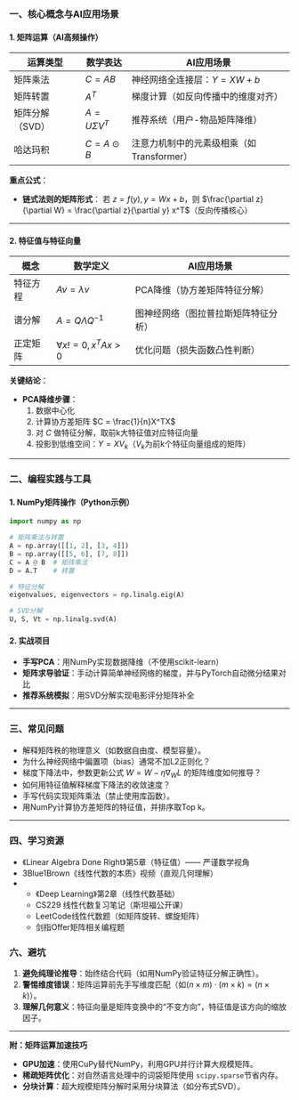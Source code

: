 ### **一、核心概念与AI应用场景**

#### **1. 矩阵运算（AI高频操作）**

| **运算类型** | **数学表达**   | **AI应用场景**                      |
| ------------------ | -------------------- | ----------------------------------------- |
| 矩阵乘法           | $C = AB$           | 神经网络全连接层：$Y = XW + b$          |
| 矩阵转置           | $A^T$              | 梯度计算（如反向传播中的维度对齐）        |
| 矩阵分解（SVD）    | $A = U \Sigma V^T$ | 推荐系统（用户-物品矩阵降维）             |
| 哈达玛积           | $C = A \odot B$    | 注意力机制中的元素级相乘（如Transformer） |

**重点公式**：

- **链式法则的矩阵形式**：
  若 $z = f(y), y = Wx + b$，则 $\frac{\partial z}{\partial W} = \frac{\partial z}{\partial y} x^T$（反向传播核心）

---

#### **2. 特征值与特征向量**

| **概念** | **数学定义**              | **AI应用场景**                 |
| -------------- | ------------------------------- | ------------------------------------ |
| 特征方程       | $Av = \lambda v$              | PCA降维（协方差矩阵特征分解）        |
| 谱分解         | $A = Q \Lambda Q^{-1}$        | 图神经网络（图拉普拉斯矩阵特征分析） |
| 正定矩阵       | $\forall x   != 0, x^TAx > 0$ | 优化问题（损失函数凸性判断）         |

**关键结论**：

- **PCA降维步骤**：
  1. 数据中心化
  2. 计算协方差矩阵 $C = \frac{1}{n}X^TX$
  3. 对 $C$ 做特征分解，取前k大特征值对应特征向量
  4. 投影到低维空间：$Y = XV_k$（$V_k$为前k个特征向量组成的矩阵）

---

### **二、编程实践与工具**

#### **1. NumPy矩阵操作（Python示例）**

```python
import numpy as np

# 矩阵乘法与转置
A = np.array([[1, 2], [3, 4]])
B = np.array([[5, 6], [7, 8]])
C = A @ B  # 矩阵乘法
D = A.T    # 转置

# 特征分解
eigenvalues, eigenvectors = np.linalg.eig(A)

# SVD分解
U, S, Vt = np.linalg.svd(A)
```

#### **2. 实战项目**

- **手写PCA**：用NumPy实现数据降维（不使用scikit-learn）
- **矩阵求导验证**：手动计算简单神经网络的梯度，并与PyTorch自动微分结果对比
- **推荐系统模拟**：用SVD分解实现电影评分矩阵补全

---

### **三、常见问题**

- 解释矩阵秩的物理意义（如数据自由度、模型容量）。
- 为什么神经网络中偏置项（bias）通常不加L2正则化？
- 梯度下降法中，参数更新公式 $W = W - \eta \nabla_W L$ 的矩阵维度如何推导？
- 如何用特征值解释梯度下降法的收敛速度？
- 手写代码实现矩阵乘法（禁止使用库函数）。
- 用NumPy计算协方差矩阵的特征值，并排序取Top k。

---

### **四、学习资源**

- 《Linear Algebra Done Right》第5章（特征值）—— 严谨数学视角
- 3Blue1Brown《线性代数的本质》视频（直观几何理解）
- - 《Deep Learning》第2章（线性代数基础）
  - CS229 线性代数复习笔记（斯坦福公开课）
  - LeetCode线性代数题（如矩阵旋转、螺旋矩阵）
  - 剑指Offer矩阵相关编程题

### **六、避坑**

1. **避免纯理论推导**：始终结合代码（如用NumPy验证特征分解正确性）。
2. **警惕维度错误**：矩阵运算前先手写维度匹配（如$(n \times m) \cdot (m \times k) = (n \times k)$）。
3. **理解几何意义**：特征向量是矩阵变换中的“不变方向”，特征值是该方向的缩放因子。

---

**附：矩阵运算加速技巧**

- **GPU加速**：使用CuPy替代NumPy，利用GPU并行计算大规模矩阵。
- **稀疏矩阵优化**：对自然语言处理中的词袋矩阵使用 `scipy.sparse`节省内存。
- **分块计算**：超大规模矩阵分解时采用分块算法（如分布式SVD）。
